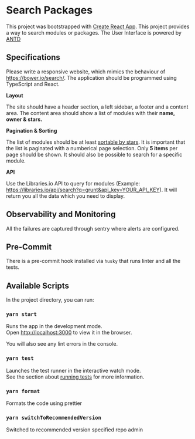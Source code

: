 # Search Packages

This project was bootstrapped with [Create React App](https://github.com/facebook/create-react-app). This project provides a way to search modules or packages. The User Interface is powered by [ANTD](https://ant.design/)


## Specifications 

Please write a responsive website, which mimics the behaviour of https://bower.io/search/. The application should be programmed using TypeScript and React. 

**Layout**

The site should have a header section, a left sidebar, a footer and a content area. The content area should show a list of modules with their **name, owner & stars.**

**Pagination & Sorting**

The list of modules should be at least [sortable by stars](https://libraries.io/api#project-search). It is important that the list is paginated with a numberical page selection. Only **5 items** per page should be shown. It should also be possible to search for a specific module.

**API**

Use the Libraries.io API to query for modules (Example: https://libraries.io/api/search?q=grunt&api_key=YOUR_API_KEY). It will return you all the data which you need to display.

## Observability and Monitoring
All the failures are captured through sentry where alerts are configured.

## Pre-Commit
There is a pre-commit hook installed via `husky` that runs linter and all the tests.

## Available Scripts

In the project directory, you can run:

### `yarn start`

Runs the app in the development mode.\
Open [http://localhost:3000](http://localhost:3000) to view it in the browser.

You will also see any lint errors in the console.

### `yarn test`

Launches the test runner in the interactive watch mode.\
See the section about [running tests](https://facebook.github.io/create-react-app/docs/running-tests) for more information.

### `yarn format`

Formats the code using prettier

### `yarn switchToRecommendedVersion`

Switched to recommended version specified repo admin 

